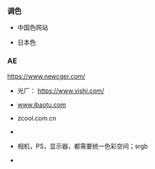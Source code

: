 ### 调色

- 中国色网站

- 日本色

### AE

https://www.newcger.com/

- 光厂： https://www.vjshi.com/
- www.ibaotu.com
- zcool.com.cn
- 



- 相机，PS，显示器，都需要统一色彩空间；srgb
- 
